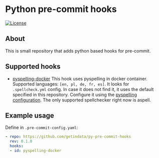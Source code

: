 # Python pre-commit hooks

[![License](https://img.shields.io/badge/license-Apache%202.0-blue.svg)](https://opensource.org/licenses/Apache-2.0)

## About

This is small repository that adds python based hooks for pre-commit.

## Supported hooks

* [pyspelling-docker](https://github.com/rojopolis/spellcheck-github-actions)
  This hook uses pyspelling in docker container. Supported languages: `[en, pl, de, fr, es]`. It looks for `.spellcheck.yml` config. In case it does not find it, it uses the default specified in this repository. Configure it using the [pyspelling configuration](https://facelessuser.github.io/pyspelling/configuration/). The only supported spellchecker right now is aspell.

## Example usage

Define in `.pre-commit-config.yaml`:

```yaml
- repo: https://github.com/getindata/py-pre-commit-hooks
  rev: 0.1.0
  hooks:
  - id: pyspelling-docker
```
